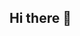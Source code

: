 ## Hi there 👋

<!--
**hjuhyeok/hjuhyeok** is a ✨ _special_ ✨ repository because its `README.md` (this file) appears on your GitHub profile.

Here are some ideas to get you started:
ss
- 🔭 I’m currently working on ...
- 🌱 I’m currently learning ...
- 👯 I’m looking to collaborate on ...
- 🤔 I’m looking for help with ...
- 💬 Ask me about ...
- 📫 How to reach me: ...
- 😄 Pronouns: ...
- ⚡ Fun fact: ...
-->
